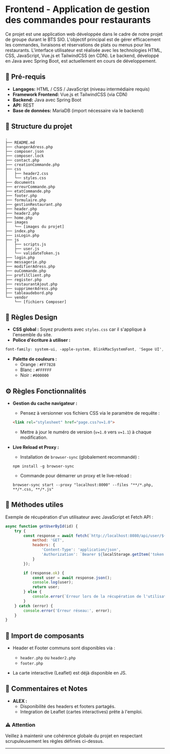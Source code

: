 # Frontend - Application de gestion des commandes pour restaurants

Ce projet est une application web développée dans le cadre de notre projet de groupe durant le BTS SIO. L'objectif principal est de gérer efficacement les commandes, livraisons et réservations de plats ou menus pour les restaurants. L'interface utilisateur est réalisée avec les technologies HTML, CSS, JavaScript, Vue.js et TailwindCSS (en CDN). Le backend, développé en Java avec Spring Boot, est actuellement en cours de développement.

## 🚀 Pré-requis

- **Langages:** HTML / CSS / JavaScript (niveau intermédiaire requis)
- **Framework Frontend:** Vue.js et TailwindCSS (via CDN)
- **Backend:** Java avec Spring Boot
- **API:** REST
- **Base de données:** MariaDB (import nécessaire via le backend)

## 📁 Structure du projet

```
.
├── README.md
├── changerAdress.php
├── composer.json
├── composer.lock
├── contact.php
├── creationCommande.php
├── css
│   ├── header2.css
│   └── styles.css
├── documents
├── erreurCommande.php
├── etatCommande.php
├── footer.php
├── formulaire.php
├── gestionRestaurant.php
├── header.php
├── header2.php
├── home.php
├── images
│   └── [images du projet]
├── index.php
├── isLogin.php
├── js
│   ├── scripts.js
│   ├── user.js
│   └── validateToken.js
├── login.php
├── messagerie.php
├── modifierAdress.php
├── ouCommande.php
├── profilClient.php
├── register.php
├── restaurantAjout.php
├── supprimerAdress.php
├── tableaudebord.php
└── vendor
    └── [fichiers Composer]
```

## 🎨 Règles Design

- **CSS global :** Soyez prudents avec `styles.css` car il s'applique à l'ensemble du site.
- **Police d'écriture à utiliser :**
```css
font-family: system-ui, -apple-system, BlinkMacSystemFont, 'Segoe UI', Roboto, Oxygen, Ubuntu, Cantarell, 'Open Sans', 'Helvetica Neue', sans-serif;
```
- **Palette de couleurs :**
  - Orange : `#FF7828`
  - Blanc : `#FFFFFF`
  - Noir : `#000000`

## ⚙️ Règles Fonctionnalités

- **Gestion du cache navigateur :**
  - Pensez à versionner vos fichiers CSS via le paramètre de requête :
  ```html
  <link rel="stylesheet" href="page.css?v=1.0">
  ```
  - Mettre à jour le numéro de version (`v=1.0` vers `v=1.1`) à chaque modification.

- **Live Reload et Proxy :**
  - Installation de `browser-sync` (globalement recommandé) :
  ```shell
  npm install -g browser-sync
  ```
  - Commande pour démarrer un proxy et le live-reload :
  ```shell
  browser-sync start --proxy "localhost:8000" --files "**/*.php, **/*.css, **/*.js"
  ```

## 📌 Méthodes utiles

Exemple de récupération d'un utilisateur avec JavaScript et Fetch API :

```javascript
async function getUserById(id) {
    try {
        const response = await fetch(`http://localhost:8080/api/user/${id}`, {
            method: 'GET',
            headers: {
                'Content-Type': 'application/json',
                'Authorization': `Bearer ${localStorage.getItem('token')}`
            }
        });

        if (response.ok) {
            const user = await response.json();
            console.log(user);
            return user;
        } else {
            console.error(`Erreur lors de la récupération de l'utilisateur ${id}:`, response.status);
        }
    } catch (error) {
        console.error('Erreur réseau:', error);
    }
}
```

## 📌 Import de composants

- Header et Footer communs sont disponibles via :
  - `header.php` ou `header2.php`
  - `footer.php`

- La carte interactive (Leaflet) est déjà disponible en JS.

## 📜 Commentaires et Notes

- **ALEX :**
  - Disponibilité des headers et footers partagés.
  - Integration de Leaflet (cartes interactives) prête à l'emploi.

### ⚠️ Attention

Veillez à maintenir une cohérence globale du projet en respectant scrupuleusement les règles définies ci-dessus.

---